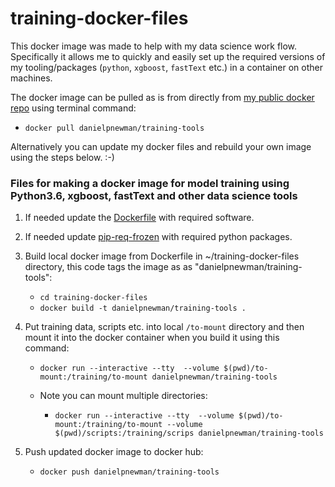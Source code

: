 # training-docker-files

This docker image was made to help with my data science work flow. Specifically it allows me to quickly and easily set up the required versions of my tooling/packages (`python`, `xgboost`, `fastText` etc.) in a container on other machines.

The docker image can be pulled as is from directly from [my public docker repo](https://hub.docker.com/r/danielpnewman/training-tools/) using terminal command:

- `docker pull danielpnewman/training-tools`

Alternatively you can update my docker files and rebuild your own image using the steps below. :-) 

### Files for making a docker image for model training using Python3.6, xgboost, fastText and other data science tools

1. If needed update the [Dockerfile](Dockerfile) with required software.

2. If needed update [pip-req-frozen](pip_req_frozen.txt) with required python packages.

3. Build local docker image from Dockerfile in ~/training-docker-files directory, this code tags the image as as "danielpnewman/training-tools":

	- `cd training-docker-files`  
	- `docker build -t danielpnewman/training-tools .`

4. Put training data, scripts etc. into local `/to-mount` directory and then mount it into the docker container when you build it using this command:

	- `docker run --interactive --tty  --volume $(pwd)/to-mount:/training/to-mount danielpnewman/training-tools`

	- Note you can mount multiple directories:

		- `docker run --interactive --tty  --volume $(pwd)/to-mount:/training/to-mount --volume $(pwd)/scripts:/training/scrips danielpnewman/training-tools`

5. Push updated docker image to docker hub:

	- `docker push danielpnewman/training-tools`